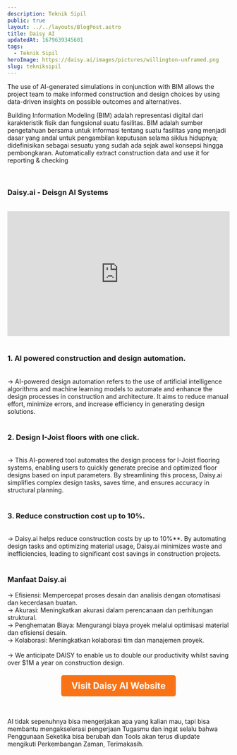 ```yaml
---
description: Teknik Sipil
public: true
layout: ../../layouts/BlogPost.astro
title: Daisy AI
updatedAt: 1679639345601
tags:
  - Teknik Sipil
heroImage: https://daisy.ai/images/pictures/willington-unframed.png
slug: tekniksipil
---
```


The use of AI-generated simulations in conjunction with BIM allows the project team to make informed construction and design choices by using data-driven insights on possible outcomes and alternatives. 

Building Information Modeling (BIM) adalah representasi digital dari karakteristik fisik dan fungsional suatu fasilitas. BIM adalah sumber pengetahuan bersama untuk informasi tentang suatu fasilitas yang menjadi dasar yang andal untuk pengambilan keputusan selama siklus hidupnya; didefinisikan sebagai sesuatu yang sudah ada sejak awal konsepsi hingga pembongkaran. Automatically extract construction data and use it for reporting & checking

<br>

### Daisy.ai - Deisgn AI Systems
<br>

<div style="position: relative; padding-bottom: 56.25%; height: 0; overflow: hidden; max-width: 100%; height: auto;">
  <iframe style="position: absolute; top: 0; left: 0; width: 100%; height: 100%;" src="https://www.youtube.com/embed/QJx9J8NLoss" title="YouTube video player" frameborder="0" allow="accelerometer; autoplay; clipboard-write; encrypted-media; gyroscope; picture-in-picture; web-share" allowfullscreen></iframe>
</div>
<br>

### 1. AI powered construction and design automation. 
<br>
-> AI-powered design automation refers to the use of artificial intelligence algorithms and machine learning models to automate and enhance the design processes in construction and architecture. It aims to reduce manual effort, minimize errors, and increase efficiency in generating design solutions.<br><br>

### 2. Design I-Joist floors with one click.
<br>
-> This AI-powered tool automates the design process for I-Joist flooring systems, enabling users to quickly generate precise and optimized floor designs based on input parameters. By streamlining this process, Daisy.ai simplifies complex design tasks, saves time, and ensures accuracy in structural planning.
 <br><br>

### 3. Reduce construction cost up to 10%.
<br>
-> Daisy.ai helps reduce construction costs by up to 10%**. By automating design tasks and optimizing material usage, Daisy.ai minimizes waste and inefficiencies, leading to significant cost savings in construction projects. <br><br>

### Manfaat Daisy.ai
-> Efisiensi: Mempercepat proses desain dan analisis dengan otomatisasi dan kecerdasan buatan.
<br>
-> Akurasi: Meningkatkan akurasi dalam perencanaan dan perhitungan struktural.
<br>
-> Penghematan Biaya: Mengurangi biaya proyek melalui optimisasi material dan efisiensi desain.
<br>
-> Kolaborasi: Meningkatkan kolaborasi tim dan manajemen proyek.
<br><br>
-> We anticipate DAISY to enable us to double our productivity whilst saving over $1M a year on construction design.


<div style="text-align: center; margin-top: 20px;">
  <a href="https://app.daisy.ai/register" target="_blank" style="display: inline-block; padding: 12px 23px; font-size: 20px; font-weight: bold; color: #ffffff; background-color: #F97316; text-decoration: none; border-radius: 5px;">Visit Daisy AI Website</a>
</div>

<br><br>
AI tidak sepenuhnya bisa mengerjakan apa yang kalian mau, tapi bisa membantu mengakselerasi pengerjaan Tugasmu dan ingat selalu bahwa Penggunaan Seketika bisa berubah dan Tools akan terus diupdate mengikuti Perkembangan Zaman, Terimakasih.
